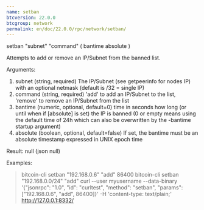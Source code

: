 ```yaml
---
name: setban
btcversion: 22.0.0
btcgroup: network
permalink: en/doc/22.0.0/rpc/network/setban/
---
```


setban "subnet" "command" ( bantime absolute )

Attempts to add or remove an IP/Subnet from the banned list.

Arguments:
1. subnet      (string, required) The IP/Subnet (see getpeerinfo for nodes IP) with an optional netmask (default is /32 = single IP)
2. command     (string, required) 'add' to add an IP/Subnet to the list, 'remove' to remove an IP/Subnet from the list
3. bantime     (numeric, optional, default=0) time in seconds how long (or until when if [absolute] is set) the IP is banned (0 or empty means using the default time of 24h which can also be overwritten by the -bantime startup argument)
4. absolute    (boolean, optional, default=false) If set, the bantime must be an absolute timestamp expressed in UNIX epoch time

Result:
null    (json null)

Examples:
> bitcoin-cli setban "192.168.0.6" "add" 86400
> bitcoin-cli setban "192.168.0.0/24" "add"
> curl --user myusername --data-binary '{"jsonrpc": "1.0", "id": "curltest", "method": "setban", "params": ["192.168.0.6", "add", 86400]}' -H 'content-type: text/plain;' http://127.0.0.1:8332/


